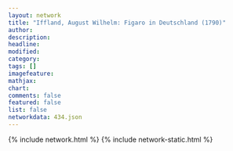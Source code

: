 ```yaml
---
layout: network
title: "Iffland, August Wilhelm: Figaro in Deutschland (1790)"
author:
description:
headline:
modified:
category:
tags: []
imagefeature: 
mathjax: 
chart: 
comments: false
featured: false
list: false
networkdata: 434.json
---
```

{% include network.html %}
{% include network-static.html %}
